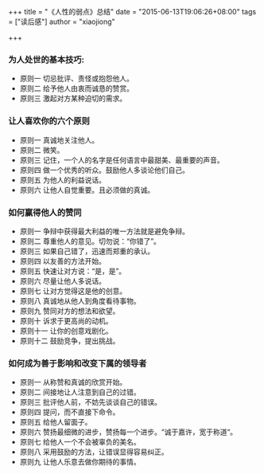 +++
title = "《人性的弱点》总结"
date = "2015-06-13T19:06:26+08:00"
tags = ["读后感"]
author = "xiaojiong"

+++


### 为人处世的基本技巧: 
- 原则一 切忌批评、责怪或抱怨他人。 
- 原则二 给予他人由衷而诚恳的赞赏。 
- 原则三 激起对方某种迫切的需求。

### 让人喜欢你的六个原则
- 原则一 真诚地关注他人。
- 原则二 微笑。
- 原则三 记住，一个人的名字是任何语言中最甜美、最重要的声音。
- 原则四 做一个优秀的听众。鼓励他人多谈论他们自己。
- 原则五 为他人的利益说话。
- 原则六 让他人自觉重要。且必须做的真诚。

### 如何赢得他人的赞同
- 原则一 争辩中获得最大利益的唯一方法就是避免争辩。
- 原则二 尊重他人的意见。切勿说：“你错了”。
- 原则三 如果自己错了，迅速而郑重的承认。
- 原则四 以友善的方法开始。
- 原则五 快速让对方说：“是，是”。
- 原则六 尽量让他人多说话。
- 原则七 让对方觉得这是他的创意。
- 原则八 真诚地从他人到角度看待事物。
- 原则九 赞同对方的想法和欲望。
- 原则十 诉求于更高尚的动机。
- 原则十一 让你的创意戏剧化。
- 原则十二 鼓励竞争，提出挑战。

### 如何成为善于影响和改变下属的领导者
- 原则一 从称赞和真诚的欣赏开始。
- 原则二 间接地让人注意到自己的过错。
- 原则三 批评他人前，不妨先谈谈自己的错误。
- 原则四 提问，而不直接下命令。
- 原则五 给他人留面子。
- 原则六 赞扬最细微的进步，赞扬每一个进步。“诚于嘉许，宽于称道“。
- 原则七 给他人一个不会被辜负的美名。
- 原则八 采用鼓励的方法，让错误显得容易纠正。
- 原则九 让他人乐意去做你期待的事情。
